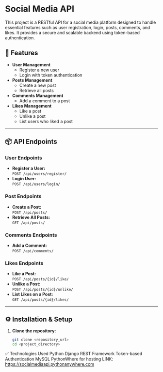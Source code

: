 # Social Media API

This project is a RESTful API for a social media platform designed to handle essential features such as user registration, login, posts, comments, and likes. It provides a secure and scalable backend using token-based authentication.

## 📌 Features

- **User Management**
   - Register a new user
   - Login with token authentication
- **Posts Management**
   - Create a new post
   - Retrieve all posts
- **Comments Management**
   - Add a comment to a post
- **Likes Management**
   - Like a post
   - Unlike a post
   - List users who liked a post

---

## 📦 API Endpoints

### **User Endpoints**
- **Register a User:**  
  `POST /api/users/register/`  
- **Login User:**  
  `POST /api/users/login/`

### **Post Endpoints**
- **Create a Post:**  
  `POST /api/posts/`  
- **Retrieve All Posts:**  
  `GET /api/posts/`

### **Comments Endpoints**
- **Add a Comment:**  
  `POST /api/comments/`

### **Likes Endpoints**
- **Like a Post:**  
  `POST /api/posts/{id}/like/`  
- **Unlike a Post:**  
  `POST /api/posts/{id}/unlike/`  
- **List Likes on a Post:**  
  `GET /api/posts/{id}/likes/`

---

## ⚙️ Installation & Setup

1. **Clone the repository:**
   ```bash
   git clone <repository_url>
   cd <project_directory>

✅ Technologies Used
Python
Django REST Framework
Token-based Authentication
MySQL
PythonWhere for hosting
LINK: https://socialmediaapi.pythonanywhere.com
